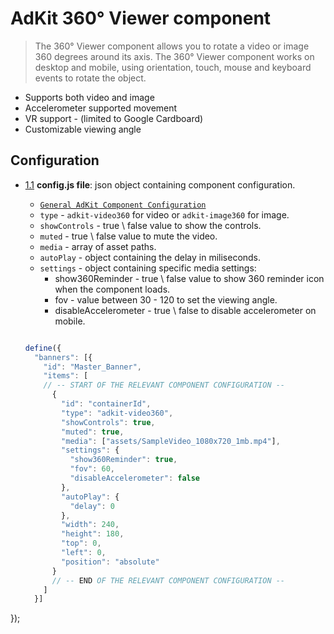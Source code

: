 # AdKit 360° Viewer component

> The 360° Viewer component allows you to rotate a video or image 360 degrees around its axis. The 360° Viewer component works on desktop and mobile, using orientation, touch, mouse and keyboard events to rotate the object.

- Supports both video and image
- Accelerometer supported movement
- VR support - (limited to Google Cardboard)
- Customizable viewing angle

## Configuration

  <a name="configuration--config.js"></a><a name="1.1"></a>
  - [1.1](#configuration--config.js) **config.js file**: json object containing component configuration.

    - [`General AdKit Component Configuration`](http://github.com)
    - `type` - `adkit-video360` for video or `adkit-image360` for image.
    - `showControls` - true \ false value to show the controls.
    - `muted` - true \ false value to mute the video.
    - `media` - array of asset paths.
    - `autoPlay` - object containing the delay in miliseconds.
    - `settings` - object containing specific media settings:
      - show360Reminder - true \ false value to show 360 reminder icon when the component loads.
      - fov - value between 30 - 120 to set the viewing angle.
      - disableAccelerometer - true \ false to disable accelerometer on mobile.
    
    ```javascript
    
    define({
      "banners": [{
        "id": "Master_Banner",
        "items": [
        // -- START OF THE RELEVANT COMPONENT CONFIGURATION --
          {
            "id": "containerId",
            "type": "adkit-video360",
            "showControls": true,
            "muted": true,
            "media": ["assets/SampleVideo_1080x720_1mb.mp4"],
            "settings": {
              "show360Reminder": true,
              "fov": 60,
              "disableAccelerometer": false
            },
            "autoPlay": {
              "delay": 0
            },
            "width": 240,
            "height": 180,
            "top": 0,
            "left": 0,
            "position": "absolute"
          }
          // -- END OF THE RELEVANT COMPONENT CONFIGURATION --
        ]
      }]
  });
  
  ```
